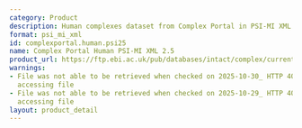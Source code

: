 ```yaml
---
category: Product
description: Human complexes dataset from Complex Portal in PSI-MI XML 2.5 format
format: psi_mi_xml
id: complexportal.human.psi25
name: Complex Portal Human PSI-MI XML 2.5
product_url: https://ftp.ebi.ac.uk/pub/databases/intact/complex/current/psi25/homo_sapiens.xml
warnings:
- File was not able to be retrieved when checked on 2025-10-30_ HTTP 404 error when
  accessing file
- File was not able to be retrieved when checked on 2025-10-29_ HTTP 404 error when
  accessing file
layout: product_detail
---
```

